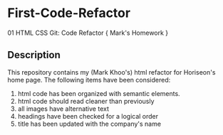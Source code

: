 # First-Code-Refactor
01 HTML CSS Git: Code Refactor   { Mark's Homework }

## Description
This repository contains my (Mark Khoo's) html refactor for Horiseon's home page. The following items have been considered:
1.  html code has been organized with semantic elements.
2.  html code should read cleaner than previously
3.  all images have alternative text
4.  headings have been checked for a logical order
5.  title has been updated with the company's name